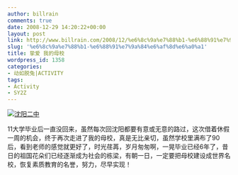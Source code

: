 ```yaml
---
author: billrain
comments: true
date: 2008-12-29 14:20:22+00:00
layout: post
link: http://www.billrain.com/2008/12/%e6%8c%9a%e7%88%b1-%e6%88%91%e7%9a%84%e6%af%8d%e6%a0%a1/
slug: '%e6%8c%9a%e7%88%b1-%e6%88%91%e7%9a%84%e6%af%8d%e6%a0%a1'
title: 挚爱 我的母校
wordpress_id: 1358
categories:
- 动如脱兔|ACTIVITY
tags:
- Activity
- SY2Z
---
```


[![沈阳二中](http://www.billrain.com/wp-content/uploads/2008/12/sn201191-thumb.jpg)](http://www.billrain.com/wp-content/uploads/2008/12/sn201191.jpg)

 

11大学毕业后一直没回来，虽然每次回沈阳都要有意或无意的路过，这次借着休假一周的机会，终于再次走进了我的母校，真是无比亲切，虽然学校里满布了90后，看到老师的感觉就更好了，时光荏苒，岁月匆匆啊，一晃毕业已经6年了，昔日的祖国花朵们已经逐渐成为社会的栋梁，有朝一日，一定要把母校建设成世界名校，恢复素质教育的名誉，努力，尽早实现！

 
